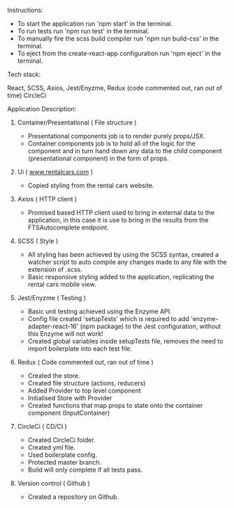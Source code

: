 Instructions:

- To start the application run 'npm start' in the terminal.
- To run tests run 'npm run test' in the terminal.
- To manually fire the scss build compiler run 'npm run build-css' in the terminal.
- To eject from the create-react-app configuration run 'npm eject' in the terminal.

Tech stack:

React,
SCSS,
Axios,
Jest/Enyzme,
Redux (code commented out, ran out of time)
CircleCi

Application Description: 

1) Container/Presentational ( File structure )
    - Presentational components job is to render purely props/JSX.
    - Container components job is to hold all of the logic for the component and in turn hand down any data to the child component (presentational component) in the form of props.

2) Ui ( www.rentalcars.com )
    - Copied styling from the rental cars website.

3) Axios ( HTTP client )
    - Promised based HTTP client used to bring in external data to the application, in this case it is use to bring in the results from the FTSAutocomplete endpoint.

4) SCSS ( Style )
    - All styling has been achieved by using the SCSS syntax, created a watcher script to auto compile any changes made to any file with the extension of .scss.
    - Basic responsive styling added to the application, replicating the rental cars mobile view.
    
5) Jest/Enyzme ( Testing )
    - Basic unit testing achieved using the Enzyme API.
    - Config file created 'setupTests' which is required to add 'enzyme-adapter-react-16' (npm package) to the Jest configuration, without this Enzyme will not work!
    - Created global variables inside setupTests file, removes the need to import boilerplate into each test file.

6) Redux ( Code commented out, ran out of time )
    - Created the store.
    - Created file structure (actions, reducers)
    - Added Provider to top level component
    - Initialised Store with Provider
    - Created functions that map props to state onto the container component (InputContainer)

7) CircleCi ( CD/CI )
    - Created CircleCi folder.
    - Created yml file.
    - Used boilerplate config.
    - Protected master branch.
    - Build will only complete if all tests pass.

8) Version control ( Github )
    - Created a repository on Github.
